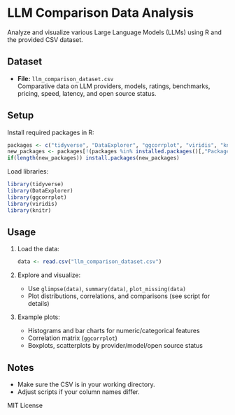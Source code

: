 # LLM Comparison Data Analysis

Analyze and visualize various Large Language Models (LLMs) using R and the provided CSV dataset.

## Dataset

- **File:** `llm_comparison_dataset.csv`  
  Comparative data on LLM providers, models, ratings, benchmarks, pricing, speed, latency, and open source status.

## Setup

Install required packages in R:

```r
packages <- c("tidyverse", "DataExplorer", "ggcorrplot", "viridis", "knitr")
new_packages <- packages[!(packages %in% installed.packages()[,"Package"])]
if(length(new_packages)) install.packages(new_packages)
```

Load libraries:

```r
library(tidyverse)
library(DataExplorer)
library(ggcorrplot)
library(viridis)
library(knitr)
```

## Usage

1. Load the data:
    ```r
    data <- read.csv("llm_comparison_dataset.csv")
    ```

2. Explore and visualize:
    - Use `glimpse(data)`, `summary(data)`, `plot_missing(data)`
    - Plot distributions, correlations, and comparisons (see script for details)

3. Example plots:
    - Histograms and bar charts for numeric/categorical features
    - Correlation matrix (`ggcorrplot`)
    - Boxplots, scatterplots by provider/model/open source status

## Notes

- Make sure the CSV is in your working directory.
- Adjust scripts if your column names differ.


MIT License
